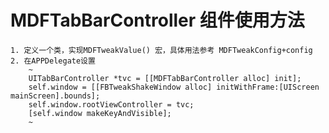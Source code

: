 
# MDFTabBarController 组件使用方法

#### 
    1. 定义一个类，实现MDFTweakValue() 宏，具体用法参考 MDFTweakConfig+config
    2. 在APPDelegate设置 
        ~
        UITabBarController *tvc = [[MDFTabBarController alloc] init];
        self.window = [[FBTweakShakeWindow alloc] initWithFrame:[UIScreen mainScreen].bounds];
        self.window.rootViewController = tvc;
        [self.window makeKeyAndVisible];
        ~

